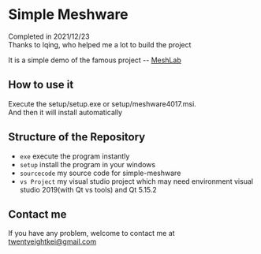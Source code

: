# Simple Meshware
Completed in 2021/12/23 \
Thanks to lqing, who helped me a lot to build the project

It is a simple demo of the famous project -- [MeshLab](https://github.com/cnr-isti-vclab/meshlab)

## How to use it
Execute the setup/setup.exe or setup/meshware4017.msi. \
And then it will install automatically

## Structure of the Repository

* `exe` execute the program instantly
* `setup` install the program in your windows
* `sourcecode` my source code for simple-meshware
* `vs Project` my visual studio project which may need environment visual studio 2019(with Qt vs tools) and Qt 5.15.2

## Contact me
If you have any problem, welcome to contact me at twentyeightkei@gmail.com

